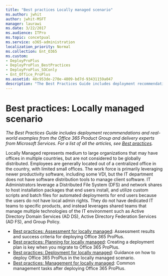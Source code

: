 ```yaml
---
title: "Best practices Locally managed scenario"
ms.author: jwhit
author: jwhit-MSFT
manager: laurawi
ms.date: 3/22/2017
ms.audience: ITPro
ms.topic: concetpual
ms.service: o365-administration
localization_priority: Normal
ms.collection: Ent_O365
ms.custom:
- DeployProPlus
- DeployProPlus_BestPractices
- DeployProPlus_SOConly
- Ent_Office_ProPlus
ms.assetid: 48c953de-270e-4809-bd7d-93431159a047
description: "The Best Practices Guide includes deployment recommendations and real-world examples from the Office 365 Product Group and delivery experts from Microsoft Services. For a list of all the articles, see Best practices."
---
```


# Best practices: Locally managed scenario

 *The Best Practices Guide includes deployment recommendations and real-world examples from the Office 365 Product Group and delivery experts from Microsoft Services. For a list of all the articles, see [Best practices](best-practices.md).* 
  
Locally Managed represents medium to large organizations that may have offices in multiple countries, but are not considered to be globally distributed. Employees are generally located out of a centralized office in the country, with limited small offices. The work force is primarily leveraging newer productivity software, including some VDI, but the IT department does not have software distribution tools to manage client software. IT Administrators leverage a Distributed File System (DFS) and network shares to host installation packages that end users install, and utilize custom scripts and batch files for automated deployments for end users because the users do not have local admin rights. They do not have dedicated IT teams to specific products, and instead leverages shared teams that manage multiple technologies of the IT environment such as Active Directory Domain Services (AD DS), Active Directory Federation Services (AD FS), and Group Policy.

- [Best practices: Assessment for locally managed](best-practices-assessment-for-locally-managed.md): Assessment results and success criteria for deploying Office 365 ProPlus.
- [Best practices: Planning for locally managed](best-practices-planning-for-locally-managed.md): Creating a deployment plan is key when you migrate to Office 365 ProPlus.
- [Best practices: Deployment for locally managed](best-practices-deployment-for-locally-managed.md): Guidance on how to deploy Office 365 ProPlus in the locally managed scenario.
- [Best practices: Management for locally managed](best-practices-management-for-locally-managed.md): Common management tasks after deploying Office 365 ProPlus.
  

